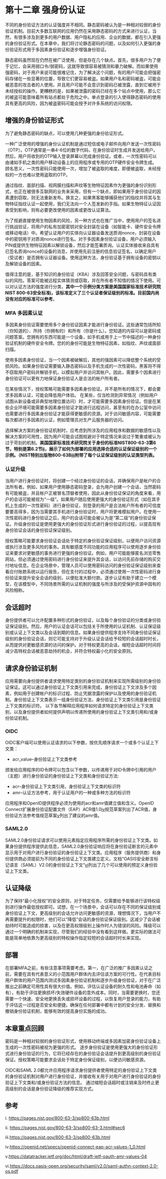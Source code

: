 #  第十二章 强身份认证

不同的身份验证方法的认证强度并不相同。静态密码被认为是一种相对较弱的身份验证机制。目前大多数互联网的应用仍然在采用静态密码的方式来进行认证，当然，有很多涉及到更多的用户数据、用户隐私的应用、企业的数据，都在引入更强的身份验证形式。在本章中，我们将讨论静态密码的问题，以及如何引入更强的身份验证形式用于多因素身份验证和逐步增强身份验证。

静态密码虽然现在仍然在被广泛使用，但是存在几个缺点。首先，很多用户为了便于记忆，会采用弱口令/弱密码，这就导致很容易被猜测和暴力破解。而如果使用强密码，对于用户来说可能很难记住，为了解决这个问题，有的用户可能会把强密码存储在一些显著的位置，导致它们更容易被盗。如果用户名和密码被盗，可能会被恶意的攻击者的人使用。并且用户可能不会意识到密码已被泄露，直到它被用于未经授权的操作。更糟糕的是，如果被泄露的密码已经在多个站点中使用，那么它的被盗可能意味着所有站点都处于危险之中。单点登录的引入使得静态密码的使用具有更高的风险，因为被盗密码可能会授予对许多系统的访问权限。

## 增强的身份验证形式

为了避免静态密码的缺点，可以使用几种更强的身份验证形式。

一种广泛使用的增强的身份认证机制是通过短信或电子邮件向用户发送一次性密码（OTP）。OTP通常是一串4-6位的数字代码，在身份验证时生成并发送给用户。然后，用户将收到的OTP输入登录屏幕以完成身份验证。或者，一次性密码可以由诸如手机之类的用户移动设备上的应用程序或专用的OTP硬件安全令牌生成。顾名思义，一次性密码只能使用一次，增加了被盗取的难度，即便被盗取，未经授权的一方也难以使用盗取的OTP。

通过指纹、面部扫描、视网膜扫描和声纹等生物特征因素作为更强的身份识别形式，也正在被很多互联网的业务来采用，但有一个缺点，即如果用于身份验证的因素遭到窃取，则无法重新发布。换言之，如果黑客能够捕获他们的指纹并将其与生物特征指纹认证一起使用，我们无法向一个人签发新的手指。如果生物特征认证因素受到影响，则有必要更改使用的因素或更改认证算法。

为了规避直接使用生物因素的风险，另一种方式也在推广当中，使用用户的签名进行挑战验证，将用户的私有加密密钥对安全封装在设备（如智能卡、硬件安全令牌或移动电话）中。希望认证用户的实体向认证器设备发送质询nonce，封装在设备中的密钥用于对质询nonce进行签名。对于多因素身份验证设备，用户必须输入PIN或提供生物特征因素以解锁设备，然后才能签署质询。认证实体接收来自具有已签名质询nonce的设备的消息，并使用先前注册的信息验证签名，以确定用户（受试者）是否拥有认证器设备。使用这种方法，身份验证基于拥有设备的密钥以及解锁设备的因素。

值得注意的是，基于知识的身份验证（KBA）涉及回答安全问题，与密码具有类似的风险。答案可能被远程实体猜测或窃取，并在所有者不知情的情况下使用。可以对认证方法的强度进行分类，**其中一个示例分类方案是美国国家标准技术研究院NIST 800-63安全标准[i](https://pages.nist.gov/800-63-3/sp800-63b.html)，该标准定义了三个认证者保证级别的标准。目前国内尚没有对应的标准可以参考**。

### MFA 多因素认证

多因素身份验证需要使用多个身份验证因素才能进行身份验证。这些通常包括所知（你知道的）、所持（你拥有的）和所有（你是什么）。您知道的内容可以是密码或问题答案。您拥有的东西可能是一个设备，如手机或用于上一节中描述的一种身份验证机制的硬件安全令牌。您的的身份可能是生物特征因素，如指纹、声纹或面部扫描。

使用多因素身份验证，当一个因素被破解后，其他的强因素可以降低整个系统的受损风险。如果身份验证需要输入静态密码以及手机生成的一次性密码，黑客将不得不窃取用户密码并解锁手机，以模拟用户并访问其帐户。因此，需要多个因素进行身份验证可以更有力地保证身份验证人是合法的帐户所有者。

在某些情况下，授权策略可能需要多因素身份验证。并不是所有的情况下，都会要求多因素认证，可能会降低用户体验。
在某些，仅当检测到异常情况（例如用户试图从新设备或非典型地理位置访问）时，才可能需要多因素身份验证。但是在某些企业环境可能需要多因素身份验证才能进行远程访问，甚至有的在办公室中访问也需要进行多因素身份验证才能获得更敏感的资源。对于访问敏感内容，可能需要每次都进行多因素的认证，例如管理员对生产云服务器的访问。

选择解决方案的身份验证机制时，应考虑到所涉及的应用程序和数据的敏感性以及解决方案的可用性，因为用户可能会试图规避对于特定情况来说过于繁重或被认为过于苛刻的机制。**美国国家标准技术研究院关于身份的标准NIST800-63-3第6节，特别是第6.2节[ii]( https://pages.nist.gov/800-63-3/sp800-63-3.html#sec6)，展示了如何为部署的应用选择合适的认证保证级别的一个示例。（NIST特别出版物800-63B[iii](https://pages.nist.gov/800-63-3/sp800-63b.html)附带了每个认证保证级别的认证类型列表。**

### 认证升级

当用户进行身份验证时，将创建一个经过身份验证的会话，并确保用户是帐户的合法所有者。例如，如果用户使用静态密码登录，会为用户创建一个会话，当然密码有可能被盗，并且帐户正被冒名顶替者使用，因此从身份验证保证的角度来看，用户的会话可能被视为“一级”。如果用户随后使用更强大的身份验证形式（如在其手机上生成的一次性密码）进行身份验证，则登录的用户是合法帐户所有者的可信度要要高得多，因为当需要其手机进行身份验证时，用户将更难模拟用户。在使用一次性密码进行身份验证之后，用户的会话可能会被认为是“第二级”的身份验证保证。升级身份验证是使用更强大的身份验证形式进行身份验证的过程，以提高现有身份验证会话的身份验证保证级别。

授权策略可能要求身份验证会话处于特定的身份验证保证级别，以便用户访问资源或执行涉及更多风险的事务。具有敏感度不同功能的应用程序可以使用逐步身份验证来要求对更敏感的事务进行更强的身份验证。例如，用户可能能够匿名浏览零售网站，但必须通过使用密码进行身份验证来提升其会话，以访问先前存储的购买交付地址信息。在企业场景中，管理人员可以使用密码访问的身份验证保证级别来查看应付账款系统以运行报告，但在支付的过程中，必须通过使用一次性密码进行身份验证来提升安全会话的级别，以便批准大额付款。逐步认证有助于建立一个模型，在该模型中，不同场景所需的认证机制的强度与所涉及的受保护资源中固有的风险相称。

## 会话超时

身份提供者可以允许配置多种形式的身份验证，以及每个身份验证的分类或身份验证保证级别。然后，用户的认证会话可以包括关于所使用的认证机制、认证保证级别或认证上下文类以及会话到期的信息。如果身份提供程序支持不同身份验证保证级别的身份验证会话，则它可能支持对于升级认证会话给予较短的会话超时时长，从而提供对更敏感资源的访问的保护。对于特权更高的会话，缩短会话超时时间将减少高特权会话被恶意劫持的机会，并符合特权最小化的安全原则。

## 请求身份验证机制

应用需要向身份提供者请求使用特定类别的身份验证机制来实现所需级别的身份验证保证。这可以通过身份验证上下文类引用来完成，身份验证上下文涉及多个因素，例如用于创建帐户的标识过程、防止凭据泄露的保护以及使用的身份验证机制。身份验证上下文类表示一组身份验证方法，身份验证上下文类引用是身份验证上下文类的标识符。
以下各节解释应用程序如何请求特定的身份验证上下文类别，以及身份提供者如何提供声明以传递所使用的身份验证上下文类引用和/或身份验证机制。

### OIDC

OIDC客户端可以使用认证请求的以下参数，按优先顺序请求一个或多个认证上下文类：

* acr_value–身份验证上下文类参考

颁发给应用程序的ID令牌可以包含以下参数，以传递用于对ID令牌中引用的用户（主题）进行身份验证的身份验证上下文类和身份验证方法:

* acr–身份验证上下文类引用，身份验证上下文类的标识符
* amr–认证方法参考，用于认证用户的一种或多种方法的标识符

应用程序和OpenID提供程序必须为使用的acr和amr值建立值和含义。OpenID Connect扩展身份验证配置文件（EAP）ACR值1.0[iv](https://openid.net/specs/openid-connect-eap-acr-values-1_0.html)规范草案列出了ACR值，身份验证方法参考值规范草案[v](https://datatracker.ietf.org/doc/html/draft-ietf-oauth-amr-values-04)列出了建议的amr值。

### SAML2.0

SAML2.0身份验证请求可以使用<RequestedAuthonContext>元素指定应用程序所需的身份验证上下文类。如果身份提供程序提供此信息，SAML2.0身份验证响应将在身份验证断言的<AuthnContext>元素中显示用于对用户进行身份验证的身份验证上下文类。应用程序（服务提供商）和身份提供商必须提前为不同的身份验证上下文类建立定义。文档“OASIS安全断言标记语言（SAML）V2.0的身份验证上下文”[vi](https://docs.oasis-open.org/security/saml/v2.0/saml-authn-context-2.0-os.pdf)列出了几个可以使用的预定义身份验证上下文类。

## 认证降级

为了保持“最小化授权”的安全原则，对于特定任务，仅需要给予能够进行该特权级别进行操作最低授权即可。试想，在一个场景中，会话可以存在不同的保证级别或身份验证上下文，更高级别的会话允许访问更敏感的资源，理想情况下，当用户不再需要提升的权限时，他们可以“降低”会话的身份验证保证级别。这减少了会话被劫持时可能造成的损害，以及在更高权限级别上操作时人为错误的风险。降级可以通过一个明确的机制来实现，尽管我们的经验中没有看到这样做。更实际的做法可能是简单地依靠为更高级别的特权操作指定较短的会话超时时长来实现。

## 部署

在部署MFA之前，有些注意事项需要考虑。第一，在广泛的推广多因素认证之前，需要在具有代表意义的小范围用户群体内去评估该方案的可行性。在代表目标用户群体的用户范围内测试多因素身份验证机制和逐步升级身份验证，对于在广泛推出之前确定可用性具有很大价值。例如，评估认证设备的耐久性和电池寿命（如有），有助于评估更换损坏/失效硬件设备的意外成本。同时，当需要更换时，您还需要一个快速、安全地更换丢失或损坏设备的过程，以恢复用户登录的能力，有助于评估这一过程是否安全和便捷。确保在任何部署中都有计划的安全分发、替换和撤销身份验证机制，能够有效的提高身份实施的成功。

## 本章重点回顾

密码是一种相对较弱的身份验证形式，使用移动终端或多因素加密身份验证设备上生成的一次性密码被视为更强的形式。
逐步身份验证是使用更强大的身份验证形式进行身份验证的行为，它将已经存在的身份验证会话提升到更高级别的身份验证保证。授权策略可能要求会话处于特定身份保证级别，以便访问敏感资源。

OIDC和SAML 2.0都允许应用程序请求身份提供者使用特定的身份验证上下文类的身份验证机制对用户进行身份验证，并接收有关用于对用户进行身份验证的身份验证上下文类和/或身份验证方法的信息。
通过缩短会话超时或注销来及时终止更高级别的会话是身份验证降级的推荐实现方式。

## 参考

i. https://pages.nist.gov/800-63-3/sp800-63b.html

ii. https://pages.nist.gov/800-63-3/sp800-63-3.html#sec6

iii.https://pages.nist.gov/800-63-3/sp800-63b.html

iv.https://openid.net/specs/openid-connect-eap-acr-values-1_0.html

v.https://datatracker.ietf.org/doc/html/draft-ietf-oauth-amr-values-04

vi.https://docs.oasis-open.org/security/saml/v2.0/saml-authn-context-2.0-os.pdf